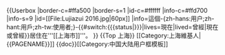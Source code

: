 {{Userbox
|border-c=#ffa500
|border-s=1
|id-c=#ffffff
|info-c=#ffd700
|info-s=9
|id=[[File:Lujiazui 2016.jpg|60px]]
|info=這個-{zh-hans:用户;zh-hant:用戶;zh-tw:使用者;}-{{#switch:{{{status|}}}|lives=現在|lived=曾經|現在或曾經}}居住在'''[[上海市]]'''。
}}
{{Top 上海}}
<includeonly>[[Category:上海維基人|{{PAGENAME}}]]</includeonly>
<noinclude>{{doc}}[[Category:中国大陆用户框模板]]</noinclude>